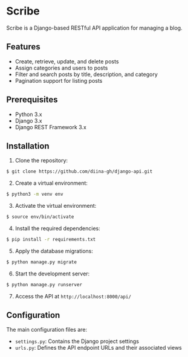 # Scribe

Scribe is a Django-based RESTful API application for managing a blog.

## Features

- Create, retrieve, update, and delete posts
- Assign categories and users to posts
- Filter and search posts by title, description, and category
- Pagination support for listing posts

## Prerequisites

- Python 3.x
- Django 3.x
- Django REST Framework 3.x

## Installation

1. Clone the repository:
```bash
$ git clone https://github.com/diina-gh/django-api.git
```

2. Create a virtual environment:

```bash
$ python3 -m venv env
```

3. Activate the virtual environment:
```bash
$ source env/bin/activate
```

4. Install the required dependencies:
```bash
$ pip install -r requirements.txt
```

5. Apply the database migrations:
```bash
$ python manage.py migrate
```

6. Start the development server:
```python
$ python manage.py runserver
```
  
7. Access the API at `http://localhost:8000/api/`

## Configuration

The main configuration files are:

- `settings.py`: Contains the Django project settings
- `urls.py`: Defines the API endpoint URLs and their associated views




